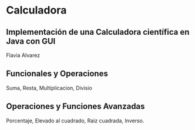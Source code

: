 # Calculadora

<h2>Implementación de una Calculadora científica en Java con GUI</h2>
Flavia Alvarez
 
<h2> Funcionales y Operaciones</h2>
Suma, Resta, Multiplicacion, Divisio

<h2> Operaciones y Funciones Avanzadas</h2>
Porcentaje, Elevado al cuadrado, Raiz cuadrada, Inverso.
